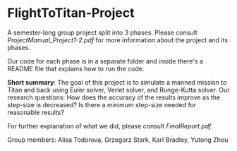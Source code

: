 # FlightToTitan-Project

A semester-long group project split into 3 phases. Please consult _ProjectManual_Project1-2.pdf_ for more information about the project and its phases.

Our code for each phase is in a separate folder and inside there's a README file that explains how to run the code.

**Short summary**: The goal of this project is to simulate a manned mission to Titan and back using Euler solver, Verlet solver, and Runge-Kutta solver. Our research questions: How does the accuracy of the results improve as the step-size is decreased? Is there a minimum step-size needed for reasonable results? 

For further explanation of what we did, please consult _FinalReport.pdf_.

Group members: Alisa Todorova, Grzegorz Stark, Karl Bradley, Yutong Zhou
